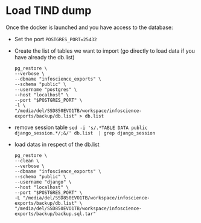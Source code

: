 # Load TIND dump

Once the docker is launched and you have access to the database: 

- Set the port `POSTGRES_PORT=25432`

- Create the list of tables we want to import (go directly to load data if you have already the db.list)
    ```
    pg_restore \
    --verbose \
    --dbname "infoscience_exports" \
    --schema "public" \
    --username "postgres" \
    --host "localhost" \
    --port "$POSTGRES_PORT" \
    -l \
    "/media/del/SSD850EVO1TB/workspace/infoscience-exports/backup/db.list" > db.list
    ```
- remove session table
    `sed -i 's/.*TABLE DATA public django_session.*/;&/' db.list  | grep django_session`

- load datas in respect of the db.list
    ```
    pg_restore \
    --clean \
    --verbose \
    --dbname "infoscience_exports" \
    --schema "public" \
    --username "django" \
    --host "localhost" \
    --port "$POSTGRES_PORT" \
    -L "/media/del/SSD850EVO1TB/workspace/infoscience-exports/backup/db.list" \
    "/media/del/SSD850EVO1TB/workspace/infoscience-exports/backup/backup.sql.tar"
    ```
